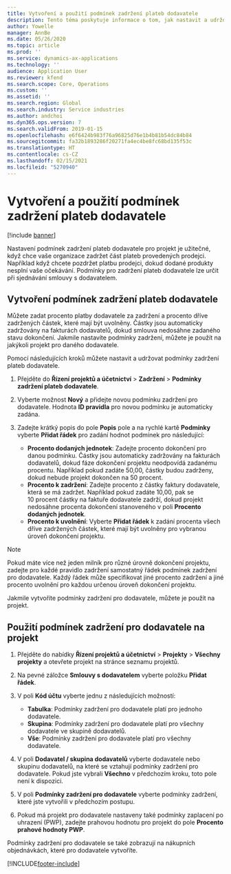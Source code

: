 ```yaml
---
title: Vytvoření a použití podmínek zadržení plateb dodavatele
description: Tento téma poskytuje informace o tom, jak nastavit a udržovat podmínky zadržení pro platby dodavatele.
author: Yowelle
manager: AnnBe
ms.date: 05/26/2020
ms.topic: article
ms.prod: ''
ms.service: dynamics-ax-applications
ms.technology: ''
audience: Application User
ms.reviewer: kfend
ms.search.scope: Core, Operations
ms.custom: ''
ms.assetid: ''
ms.search.region: Global
ms.search.industry: Service industries
ms.author: andchoi
ms.dyn365.ops.version: 7
ms.search.validFrom: 2019-01-15
ms.openlocfilehash: e6f6424b983f76a96825d76e1b4b81b54dc84b84
ms.sourcegitcommit: fa32b1893286f20271fa4ec4be8fc68bd135f53c
ms.translationtype: HT
ms.contentlocale: cs-CZ
ms.lasthandoff: 02/15/2021
ms.locfileid: "5270940"
---
```

# <a name="create-and-apply-vendor-payment-retention-terms"></a>Vytvoření a použití podmínek zadržení plateb dodavatele

[!include [banner](../includes/banner.md)] 

Nastavení podmínek zadržení plateb dodavatele pro projekt je užitečné, když chce vaše organizace zadržet část plateb provedených prodejci. Například když chcete pozdržet platbu prodejci, dokud dodané produkty nesplní vaše očekávání. Podmínky pro zadržení plateb dodavatele lze určit při sjednávání smlouvy s dodavatelem.

## <a name="create-vendor-payment-retention-terms"></a>Vytvoření podmínek zadržení plateb dodavatele

Můžete zadat procento platby dodavatele za zadržení a procento dříve zadržených částek, které mají být uvolněny. Částky jsou automaticky zadržovány na fakturách dodavatelů, dokud smlouva nedosáhne zadaného stavu dokončení. Jakmile nastavíte podmínky zadržení, můžete je použít na jakýkoli projekt pro daného dodavatele.

Pomocí následujících kroků můžete nastavit a udržovat podmínky zadržení plateb dodavatele. 

1. Přejděte do **Řízení projektů a účetnictví** > **Zadržení** > **Podmínky zadržení plateb dodavatele**.
2. Vyberte možnost **Nový** a přidejte novou podmínku zadržení pro dodavatele. Hodnota **ID pravidla** pro novou podmínku je automaticky zadána. 
3. Zadejte krátký popis do pole **Popis** pole a na rychlé kartě **Podmínky** vyberte **Přidat řádek** pro zadání hodnot podmínek pro následující:

   - **Procento dodaných jednotek**: Zadejte procento dokončení pro danou podmínku. Částky jsou automaticky zadržovány na fakturách dodavatelů, dokud fáze dokončení projektu neodpovídá zadanému procentu. Například pokud zadáte 50,00, částky budou zadrženy, dokud nebude projekt dokončen na 50 procent.
   - **Procento k zadržení**: Zadejte procento z částky faktury dodavatele, která se má zadržet. Například pokud zadáte 10,00, pak se 10 procent částky na faktuře dodavatele zadrží, dokud projekt nedosáhne procenta dokončení stanoveného v poli **Procento dodaných jednotek**.
   - **Procento k uvolnění**: Vyberte **Přidat řádek** k zadání procenta všech dříve zadržených částek, které mají být uvolněny pro vybranou úroveň dokončení projektu.

> [!NOTE]
> Pokud máte více než jeden milník pro různé úrovně dokončení projektu, zadejte pro každé pravidlo zadržení samostatný řádek podmínek zadržení pro dodavatele. Každý řádek může specifikovat jiné procento zadržení a jiné procento uvolnění pro každou určenou úroveň dokončení projektu.

Jakmile vytvoříte podmínky zadržení pro dodavatele, můžete je použít na projekt.

## <a name="apply-vendor-retention-terms-to-a-project"></a>Použití podmínek zadržení pro dodavatele na projekt

1. Přejděte do nabídky **Řízení projektů a účetnictví** > **Projekty** > **Všechny projekty** a otevřete projekt na stránce seznamu projektů.
2. Na pevné záložce **Smlouvy s dodavatelem** vyberte položku **Přidat řádek**.
3. V poli **Kód účtu** vyberte jednu z následujících možností: 

   - **Tabulka**: Podmínky zadržení pro dodavatele platí pro jednoho dodavatele.
   - **Skupina**: Podmínky zadržení pro dodavatele platí pro všechny dodavatele ve skupině dodavatelů.
   - **Vše**: Podmínky zadržení pro dodavatele platí pro všechny dodavatele.

4. V poli **Dodavatel / skupina dodavatelů** vyberte dodavatele nebo skupinu dodavatelů, na které se vztahují podmínky zadržení pro dodavatele. Pokud jste vybrali **Všechno** v předchozím kroku, toto pole není k dispozici.
5. V poli **Podmínky zadržení pro dodavatele** vyberte podmínky zadržení, které jste vytvořili v předchozím postupu.
6. Pokud má projekt pro dodavatele nastaveny také podmínky zaplacení po uhrazení (PWP), zadejte prahovou hodnotu pro projekt do pole **Procento prahové hodnoty PWP**.

Podmínky zadržení pro dodavatele se také zobrazují na nákupních objednávkách, které pro dodavatele vytvoříte.


[!INCLUDE[footer-include](../includes/footer-banner.md)]